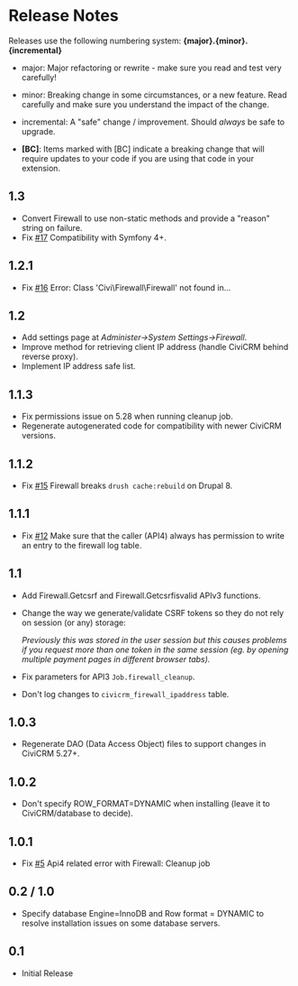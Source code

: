 # Release Notes

Releases use the following numbering system:
**{major}.{minor}.{incremental}**

* major: Major refactoring or rewrite - make sure you read and test very carefully!
* minor: Breaking change in some circumstances, or a new feature. Read carefully and make sure you understand the impact of the change.
* incremental: A "safe" change / improvement. Should *always* be safe to upgrade.

* **[BC]**: Items marked with [BC] indicate a breaking change that will require updates to your code if you are using that code in your extension.

## 1.3

* Convert Firewall to use non-static methods and provide a "reason" string on failure.
* Fix [#17](https://lab.civicrm.org/extensions/firewall/-/issues/17) Compatibility with Symfony 4+.

## 1.2.1

* Fix [#16](https://lab.civicrm.org/extensions/firewall/-/issues/16) Error: Class 'Civi\\Firewall\\Firewall' not found in...

## 1.2

* Add settings page at *Administer->System Settings->Firewall*.
* Improve method for retrieving client IP address (handle CiviCRM behind reverse proxy).
* Implement IP address safe list.

## 1.1.3

* Fix permissions issue on 5.28 when running cleanup job.
* Regenerate autogenerated code for compatibility with newer CiviCRM versions.

## 1.1.2

* Fix [#15](https://lab.civicrm.org/extensions/firewall/-/issues/15) Firewall breaks `drush cache:rebuild` on Drupal 8.

## 1.1.1

* Fix [#12](https://lab.civicrm.org/extensions/firewall/-/issues/12) Make sure that the caller (API4) always has permission to write an entry to the firewall log table.

## 1.1

* Add Firewall.Getcsrf and Firewall.Getcsrfisvalid APIv3 functions.
* Change the way we generate/validate CSRF tokens so they do not rely on session (or any) storage:

  *Previously this was stored in the user session but this causes problems if you request more than one token in the same session (eg. by opening multiple payment pages in different browser tabs).*

* Fix parameters for API3 `Job.firewall_cleanup`.
* Don't log changes to `civicrm_firewall_ipaddress` table.

## 1.0.3

* Regenerate DAO (Data Access Object) files to support changes in CiviCRM 5.27+.

## 1.0.2

* Don't specify ROW_FORMAT=DYNAMIC when installing (leave it to CiviCRM/database to decide).

## 1.0.1

* Fix [#5](https://lab.civicrm.org/extensions/firewall/-/issues/5) Api4 related error with Firewall: Cleanup job

## 0.2 / 1.0

* Specify database Engine=InnoDB and Row format = DYNAMIC to resolve installation issues on some database servers.

## 0.1

* Initial Release
